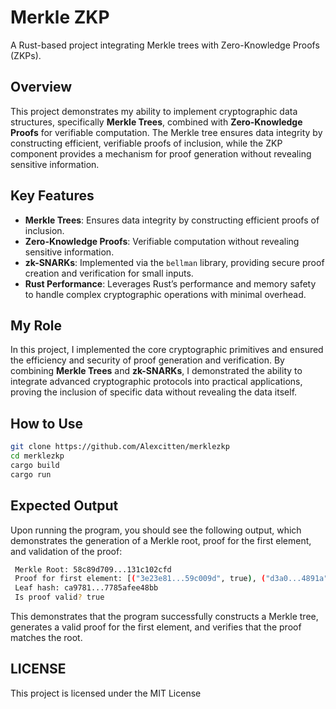 # Merkle ZKP

A Rust-based project integrating Merkle trees with Zero-Knowledge Proofs (ZKPs).

## Overview
This project demonstrates my ability to implement cryptographic data structures, specifically **Merkle Trees**, combined with **Zero-Knowledge Proofs** for verifiable computation. The Merkle tree ensures data integrity by constructing efficient, verifiable proofs of inclusion, while the ZKP component provides a mechanism for proof generation without revealing sensitive information.

## Key Features
- **Merkle Trees**: Ensures data integrity by constructing efficient proofs of inclusion.
- **Zero-Knowledge Proofs**: Verifiable computation without revealing sensitive information.
- **zk-SNARKs**: Implemented via the `bellman` library, providing secure proof creation and verification for small inputs.
- **Rust Performance**: Leverages Rust’s performance and memory safety to handle complex cryptographic operations with minimal overhead.

## My Role
In this project, I implemented the core cryptographic primitives and ensured the efficiency and security of proof generation and verification. By combining **Merkle Trees** and **zk-SNARKs**, I demonstrated the ability to integrate advanced cryptographic protocols into practical applications, proving the inclusion of specific data without revealing the data itself.

## How to Use
   ```bash
   git clone https://github.com/Alexcitten/merklezkp
   cd merklezkp
   cargo build
   cargo run
   ```

## Expected Output

Upon running the program, you should see the following output, which demonstrates the generation of a Merkle root, proof for the first element, and validation of the proof:
   ```bash
    Merkle Root: 58c89d709...131c102cfd
    Proof for first element: [("3e23e81...59c009d", true), ("d3a0...4891a", true)]
    Leaf hash: ca9781...7785afee48bb
    Is proof valid? true
   ```
This demonstrates that the program successfully constructs a Merkle tree, generates a valid proof for the first element, and verifies that the proof matches the root.

## LICENSE
This project is licensed under the MIT License